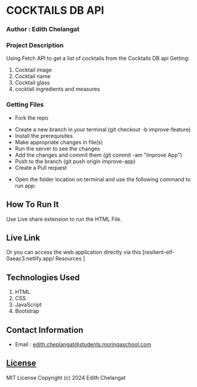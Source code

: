 # COCKTAILS DB API
### Author : Edith Chelangat

### Project Description


Using Fetch API to get a list of cocktails from the Cocktails DB api
Getting:
1. Cocktail image
2. Cocktail name
3. Cocktail glass
4. cocktail ingredients and measures


### Getting Files
* Fork the repo
- Create a new branch in your terminal (git checkout -b improve-feature)
- Install the prerequisites
- Make appropriate changes in file(s)
- Run the server to see the changes
- Add the changes and commit them (git commit -am "Improve App")
- Push to the branch (git push origin improve-app)
- Create a Pull request
* Open the folder location on terminal and use the following command to run app:

## How To Run It
Use Live share extension to run the HTML File.

## Live Link
Or you can access the web application directly via this [resilient-elf-0aeac3.netlify.app/
Resources
]


## Technologies Used
1. HTML
2. CSS
3. JavaScript
4. Bootstrap


## Contact Information
* Email : edith.cheplangat@students.moringaschool.com

## [License](LICENCE)
MIT License
Copyright (c) 2024 Edith Chelangat
